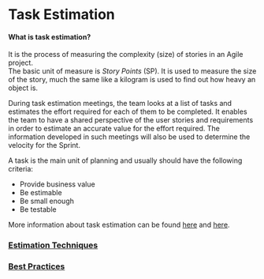 # Task Estimation

#### What is task estimation?

It is the process of measuring the complexity (size) of stories in an Agile project.  
The basic unit of measure is *Story Points* (SP). It is used to measure the size of the story, much the same like a kilogram is used to find out how heavy an object is.

During task estimation meetings, the team looks at a list of tasks and estimates the effort required for each of them to be completed. It enables the team to have a shared perspective of the user stories and requirements in order to estimate an accurate value for the effort required. The information developed in such meetings will also be used to determine the velocity for the Sprint.

A task is the main unit of planning and usually should have the following criteria:
* Provide business value
* Be estimable
* Be small enough
* Be testable

More information about task estimation can be found [here](http://blog.scrumstudy.com/how-do-scrum-teams-estimate-tasks-in-a-project/) and [here](https://resources.collab.net/agile-101/feature-estimation-of-user-stories).

### [Estimation Techniques](../TaskEstimation/EstimationTechniques.md)

### [Best Practices](BestPractices.md)